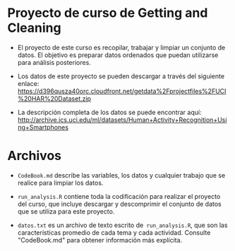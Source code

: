 # Proyecto de curso de Getting and Cleaning
- El proyecto de este curso es recopilar, trabajar y limpiar un conjunto de datos. El objetivo es preparar datos ordenados que puedan utilizarse para análisis posteriores.

- Los datos de este proyecto se pueden descargar a través del siguiente enlace: https://d396qusza40orc.cloudfront.net/getdata%2Fprojectfiles%2FUCI%20HAR%20Dataset.zip

- La descripción completa de los datos se puede encontrar aquí: http://archive.ics.uci.edu/ml/datasets/Human+Activity+Recognition+Using+Smartphones

# Archivos
- `CodeBook.md` describe las variables, los datos y cualquier trabajo que se realice para limpiar los datos.

- `run_analysis.R` contiene toda la codificación para realizar el proyecto del curso, que incluye descargar y descomprimir el conjunto de datos que se utiliza para este proyecto.

- `datos.txt` es un archivo de texto escrito de` run_analysis.R`, que son las características promedio de cada tema y cada actividad. Consulte "CodeBook.md" para obtener información más explícita.
